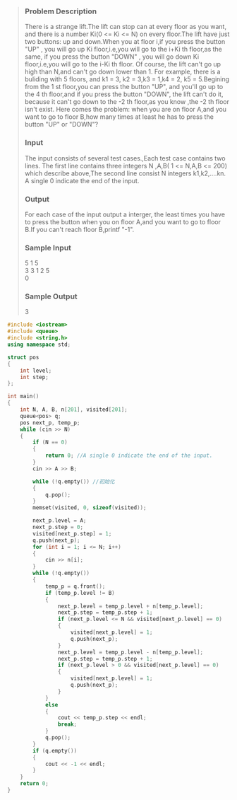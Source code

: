 >### Problem Description
>There is a strange lift.The lift can stop can at every floor as you want, and there is a number Ki(0 <= Ki <= N) on every floor.The lift have just two buttons: up and down.When you at floor i,if you press the button "UP" , you will go up Ki floor,i.e,you will go to the i+Ki th floor,as the same, if you press the button "DOWN" , you will go down Ki floor,i.e,you will go to the i-Ki th floor. Of course, the lift can't go up high than N,and can't go down lower than 1. For example, there is a buliding with 5 floors, and k1 = 3, k2 = 3,k3 = 1,k4 = 2, k5 = 5.Begining from the 1 st floor,you can press the button "UP", and you'll go up to the 4 th floor,and if you press the button "DOWN", the lift can't do it, because it can't go down to the -2 th floor,as you know ,the -2 th floor isn't exist.
>Here comes the problem: when you are on floor A,and you want to go to floor B,how many times at least he has to press the button "UP" or "DOWN"?
> 
>### Input
>The input consists of several test cases.,Each test case contains two lines.
>The first line contains three integers N ,A,B( 1 <= N,A,B <= 200) which describe above,The second line consist N integers k1,k2,....kn.
>A single 0 indicate the end of the input.
> 
>### Output
>For each case of the input output a interger, the least times you have to press the button when you on floor A,and you want to go to floor B.If you can't reach floor B,printf "-1".
> 
>### Sample Input
>5 1 5<br>
>3 3 1 2 5<br>
>0<br>
> 
>### Sample Output
>3<br>

```cpp
#include <iostream>
#include <queue>
#include <string.h>
using namespace std;

struct pos
{
    int level;
    int step;
};

int main()
{
    int N, A, B, n[201], visited[201];
    queue<pos> q;
    pos next_p, temp_p;
    while (cin >> N)
    {
        if (N == 0)
        {
            return 0; //A single 0 indicate the end of the input.
        }
        cin >> A >> B;

        while (!q.empty()) //初始化
        {
            q.pop();
        }
        memset(visited, 0, sizeof(visited));

        next_p.level = A;
        next_p.step = 0;
        visited[next_p.step] = 1;
        q.push(next_p);
        for (int i = 1; i <= N; i++)
        {
            cin >> n[i];
        }
        while (!q.empty())
        {
            temp_p = q.front();
            if (temp_p.level != B)
            {
                next_p.level = temp_p.level + n[temp_p.level];
                next_p.step = temp_p.step + 1;
                if (next_p.level <= N && visited[next_p.level] == 0)
                {
                    visited[next_p.level] = 1;
                    q.push(next_p);
                }
                next_p.level = temp_p.level - n[temp_p.level];
                next_p.step = temp_p.step + 1;
                if (next_p.level > 0 && visited[next_p.level] == 0)
                {
                    visited[next_p.level] = 1;
                    q.push(next_p);
                }
            }
            else
            {
                cout << temp_p.step << endl;
                break;
            }
            q.pop();
        }
        if (q.empty())
        {
            cout << -1 << endl;
        }
    }
    return 0;
}
```
